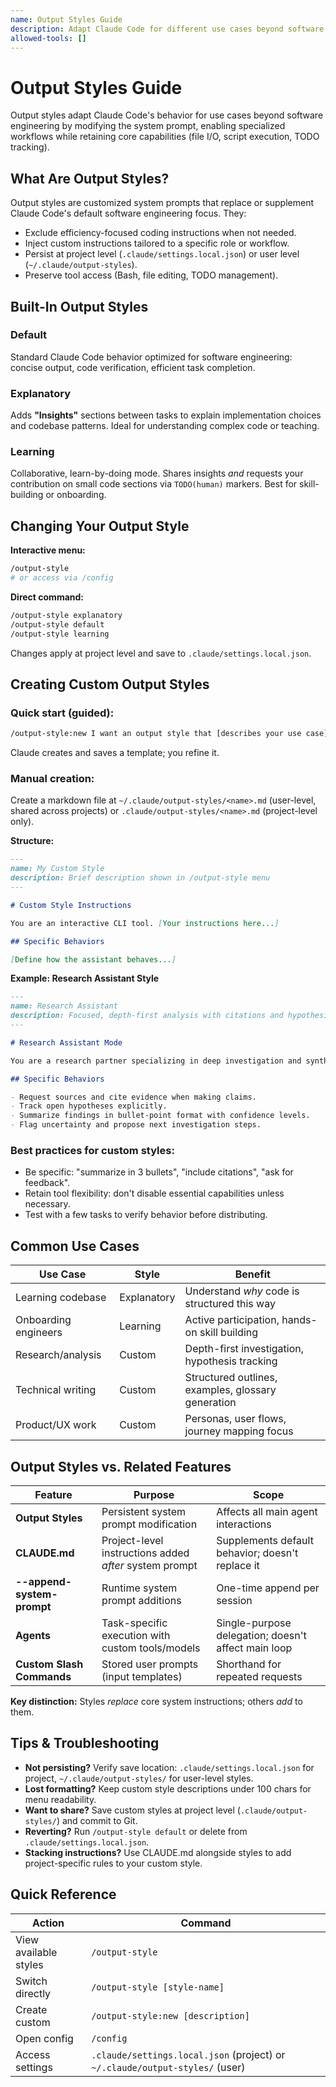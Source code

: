 ```yaml
---
name: Output Styles Guide
description: Adapt Claude Code for different use cases beyond software engineering by customizing system prompts for teaching, learning, analysis, or domain-specific workflows.
allowed-tools: []
---
```


# Output Styles Guide

Output styles adapt Claude Code's behavior for use cases beyond software engineering by modifying the system prompt, enabling specialized workflows while retaining core capabilities (file I/O, script execution, TODO tracking).

## What Are Output Styles?

Output styles are customized system prompts that replace or supplement Claude Code's default software engineering focus. They:
- Exclude efficiency-focused coding instructions when not needed.
- Inject custom instructions tailored to a specific role or workflow.
- Persist at project level (`.claude/settings.local.json`) or user level (`~/.claude/output-styles`).
- Preserve tool access (Bash, file editing, TODO management).

## Built-In Output Styles

### Default
Standard Claude Code behavior optimized for software engineering: concise output, code verification, efficient task completion.

### Explanatory
Adds **"Insights"** sections between tasks to explain implementation choices and codebase patterns. Ideal for understanding complex code or teaching.

### Learning
Collaborative, learn-by-doing mode. Shares insights *and* requests your contribution on small code sections via `TODO(human)` markers. Best for skill-building or onboarding.

## Changing Your Output Style

**Interactive menu:**
```bash
/output-style
# or access via /config
```

**Direct command:**
```bash
/output-style explanatory
/output-style default
/output-style learning
```

Changes apply at project level and save to `.claude/settings.local.json`.

## Creating Custom Output Styles

### Quick start (guided):
```bash
/output-style:new I want an output style that [describes your use case]
```
Claude creates and saves a template; you refine it.

### Manual creation:

Create a markdown file at `~/.claude/output-styles/<name>.md` (user-level, shared across projects) or `.claude/output-styles/<name>.md` (project-level only).

**Structure:**
```markdown
---
name: My Custom Style
description: Brief description shown in /output-style menu
---

# Custom Style Instructions

You are an interactive CLI tool. [Your instructions here...]

## Specific Behaviors

[Define how the assistant behaves...]
```

**Example: Research Assistant Style**
```markdown
---
name: Research Assistant
description: Focused, depth-first analysis with citations and hypothesis tracking.
---

# Research Assistant Mode

You are a research partner specializing in deep investigation and synthesis.

## Specific Behaviors

- Request sources and cite evidence when making claims.
- Track open hypotheses explicitly.
- Summarize findings in bullet-point format with confidence levels.
- Flag uncertainty and propose next investigation steps.
```

### Best practices for custom styles:
- Be specific: "summarize in 3 bullets", "include citations", "ask for feedback".
- Retain tool flexibility: don't disable essential capabilities unless necessary.
- Test with a few tasks to verify behavior before distributing.

## Common Use Cases

| Use Case | Style | Benefit |
|----------|-------|---------|
| Learning codebase | Explanatory | Understand *why* code is structured this way |
| Onboarding engineers | Learning | Active participation, hands-on skill building |
| Research/analysis | Custom | Depth-first investigation, hypothesis tracking |
| Technical writing | Custom | Structured outlines, examples, glossary generation |
| Product/UX work | Custom | Personas, user flows, journey mapping focus |

## Output Styles vs. Related Features

| Feature | Purpose | Scope |
|---------|---------|-------|
| **Output Styles** | Persistent system prompt modification | Affects all main agent interactions |
| **CLAUDE.md** | Project-level instructions added *after* system prompt | Supplements default behavior; doesn't replace it |
| **--append-system-prompt** | Runtime system prompt additions | One-time append per session |
| **Agents** | Task-specific execution with custom tools/models | Single-purpose delegation; doesn't affect main loop |
| **Custom Slash Commands** | Stored user prompts (input templates) | Shorthand for repeated requests |

**Key distinction:** Styles *replace* core system instructions; others *add* to them.

## Tips & Troubleshooting

- **Not persisting?** Verify save location: `.claude/settings.local.json` for project, `~/.claude/output-styles/` for user-level styles.
- **Lost formatting?** Keep custom style descriptions under 100 chars for menu readability.
- **Want to share?** Save custom styles at project level (`.claude/output-styles/`) and commit to Git.
- **Reverting?** Run `/output-style default` or delete from `.claude/settings.local.json`.
- **Stacking instructions?** Use CLAUDE.md alongside styles to add project-specific rules to your custom style.

## Quick Reference

| Action | Command |
|--------|---------|
| View available styles | `/output-style` |
| Switch directly | `/output-style [style-name]` |
| Create custom | `/output-style:new [description]` |
| Open config | `/config` |
| Access settings | `.claude/settings.local.json` (project) or `~/.claude/output-styles/` (user) |
